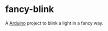# fancy-blink
A [Arduino][] project to blink a light in a fancy way.

[Arduino]: https://www.arduino.cc/
